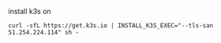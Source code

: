 
install k3s on 

`curl -sfL https://get.k3s.io | INSTALL_K3S_EXEC="--tls-san 51.254.224.114" sh -
`